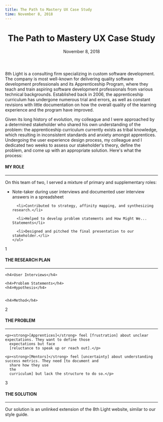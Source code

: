 ```yaml
---
title: The Path to Mastery UX Case Study
time: November 8, 2018
---
```


<main class='blogposts__container'>
  <header class='header-main'>
    <h1>The Path to Mastery UX Case Study</h1>
    <time datetime="2018-11-08">November 8, 2018</time>
  </header>
  <p>8th Light is a consulting firm specializing in custom software development. The company is most well-known for
    delivering quality software development professionals and its Apprenticeship Program, where they teach and train
    aspiring software development professionals from various technical backgrounds. Established back in 2006, the
    apprenticeship curriculum has undergone numerous trial and errors, as well as constant revisions with little
    documentation on how the overall quality of the learning experience and the program have improved.</p>

  <p>Given its long history of evolution, my colleague and I were approached by a determined stakeholder who shared his
    own understanding of the problem: the apprenticeship curriculum currently exists as tribal knowledge, which
    resulting in inconsistent standards and anxiety amongst apprentices. Undergoing the user experience design process,
    my colleague and I dedicated two weeks to assess our stakeholder's theory, define the problem, and come up with an
    appropriate solution. Here's what the process:</p>

  <section>
    <h4><strong>MY ROLE</strong></h4>
    <hr />
    <p>On this team of two, I served a mixture of primary and supplementary roles:</p>
    <ul class="blogpost--ul">
      <li>Note-taker during user interviews and documented user interview answers in a spreadsheet</li>

      <li>Contributed to strategy, affinity mapping, and synthesizing research.</li>

      <li>Helped to develop problem statements and How Might We... Statements</li>

      <li>Designed and pitched the final presentation to our stakeholder.</li>
    </ul>
  </section>

  <section class="helper-space-top-small">
    <div class="blogpost__number-circle">
      <span class="blogpost__number-dot">1</span>
      <h4 class="helper-space-left"><strong>THE RESEARCH PLAN</strong></h4>
    </div>
    <hr />

    <h4>User Interviews</h4>

    <h4>Problem Statements</h4>
    <h4>Hypothesis</h4>


    <h4>Method</h4>
  </section>

  <section class="helper-space-top-small">
    <div class="blogpost__number-circle">
      <span class="blogpost__number-dot">2</span>
      <h4 class="helper-space-left"><strong>THE PROBLEM</strong></h4>
    </div>
    <hr />

    <p><strong>[Apprentices]</strong> feel [frustration] about unclear expectations. They want to define those
      expectations but face
      [reluctance to speak up or reach out].</p>

    <p><strong>[Mentors]</strong> feel [uncertainty] about understanding success metrics. They need [to document and
      share how they use
      the
      curriculum] but lack the structure to do so.</p>
  </section>

  <section class="helper-space-top-small">
    <div class="blogpost__number-circle">
      <span class="blogpost__number-dot">3</span>
      <h4 class="helper-space-left"><strong>THE SOLUTION</strong></h4>
    </div>
    <hr />
    Our solution is an unlinked extension of the 8th Light website, similar to our style guide.
  </section>
</main>